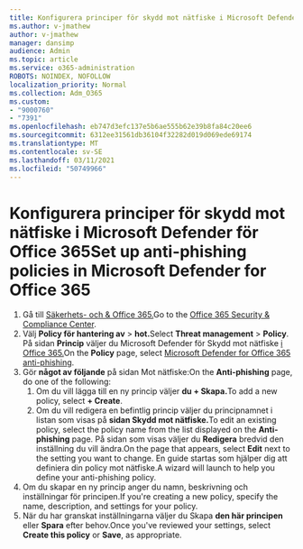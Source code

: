 ```yaml
---
title: Konfigurera principer för skydd mot nätfiske i Microsoft Defender för Office 365
ms.author: v-jmathew
author: v-jmathew
manager: dansimp
audience: Admin
ms.topic: article
ms.service: o365-administration
ROBOTS: NOINDEX, NOFOLLOW
localization_priority: Normal
ms.collection: Adm_O365
ms.custom:
- "9000760"
- "7391"
ms.openlocfilehash: eb747d3efc137e5b6ae555b62e39b8fa84c20ee6
ms.sourcegitcommit: 6312ee31561db36104f32282d019d069ede69174
ms.translationtype: MT
ms.contentlocale: sv-SE
ms.lasthandoff: 03/11/2021
ms.locfileid: "50749966"
---
```

# <a name="set-up-anti-phishing-policies-in-microsoft-defender-for-office-365"></a><span data-ttu-id="a72a4-102">Konfigurera principer för skydd mot nätfiske i Microsoft Defender för Office 365</span><span class="sxs-lookup"><span data-stu-id="a72a4-102">Set up anti-phishing policies in Microsoft Defender for Office 365</span></span>

1. <span data-ttu-id="a72a4-103">Gå till [Säkerhets- och & Office 365.](https://go.microsoft.com/fwlink/p/?linkid=2077143)</span><span class="sxs-lookup"><span data-stu-id="a72a4-103">Go to the [Office 365 Security & Compliance Center](https://go.microsoft.com/fwlink/p/?linkid=2077143).</span></span>
2. <span data-ttu-id="a72a4-104">Välj **Policy för hantering av**  >  **hot.**</span><span class="sxs-lookup"><span data-stu-id="a72a4-104">Select **Threat management** > **Policy**.</span></span> <span data-ttu-id="a72a4-105">På sidan **Princip** väljer du Microsoft Defender för Skydd mot nätfiske [i Office 365.](https://go.microsoft.com/fwlink/?linkid=2101369)</span><span class="sxs-lookup"><span data-stu-id="a72a4-105">On the **Policy** page, select [Microsoft Defender for Office 365 anti-phishing](https://go.microsoft.com/fwlink/?linkid=2101369).</span></span>
3. <span data-ttu-id="a72a4-106">Gör **något av följande** på sidan Mot nätfiske:</span><span class="sxs-lookup"><span data-stu-id="a72a4-106">On the **Anti-phishing** page, do one of the following:</span></span>
    1. <span data-ttu-id="a72a4-107">Om du vill lägga till en ny princip väljer **du + Skapa.**</span><span class="sxs-lookup"><span data-stu-id="a72a4-107">To add a new policy, select **+ Create**.</span></span>
    1. <span data-ttu-id="a72a4-108">Om du vill redigera en befintlig princip väljer du principnamnet i listan som visas på **sidan Skydd mot nätfiske.**</span><span class="sxs-lookup"><span data-stu-id="a72a4-108">To edit an existing policy, select the policy name from the list displayed on the **Anti-phishing** page.</span></span> <span data-ttu-id="a72a4-109">På sidan som visas väljer du **Redigera** bredvid den inställning du vill ändra.</span><span class="sxs-lookup"><span data-stu-id="a72a4-109">On the page that appears, select **Edit** next to the setting you want to change.</span></span> <span data-ttu-id="a72a4-110">En guide startas som hjälper dig att definiera din policy mot nätfiske.</span><span class="sxs-lookup"><span data-stu-id="a72a4-110">A wizard will launch to help you define your anti-phishing policy.</span></span>
4. <span data-ttu-id="a72a4-111">Om du skapar en ny princip anger du namn, beskrivning och inställningar för principen.</span><span class="sxs-lookup"><span data-stu-id="a72a4-111">If you're creating a new policy, specify the name, description, and settings for your policy.</span></span>
5. <span data-ttu-id="a72a4-112">När du har granskat inställningarna väljer du Skapa **den här principen** eller **Spara** efter behov.</span><span class="sxs-lookup"><span data-stu-id="a72a4-112">Once you've reviewed your settings, select **Create this policy** or **Save**, as appropriate.</span></span>
